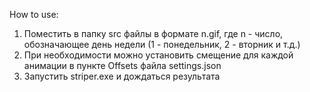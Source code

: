 How to use:

1. Поместить в папку src файлы в формате n.gif, где n - число, обозначающее день недели (1 - понедельник, 2 - вторник и т.д.)
2. При необходимости можно установить смещение для каждой анимации в пункте Offsets файла settings.json
3. Запустить striper.exe и дождаться результата